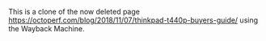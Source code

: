 This is a clone of the now deleted page https://octoperf.com/blog/2018/11/07/thinkpad-t440p-buyers-guide/ using the Wayback Machine. 
